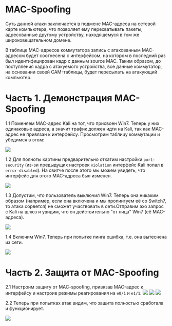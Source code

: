 # MAC-Spoofing

Суть данной атаки заключается в подмене MAC-адреса на сетевой карте компьютера, что позволяет ему перехватывать пакеты, адресованные другому устройству, находящемуся в том же широковещательном домене.

В таблице MAC-адресов коммутатора запись с атакованным MAC-адресом будет соотнесена с интерфейсом, на котором в последний раз был идентифицирован кадр с данным source MAC. Таким образом, до поступления кадра с атакуемого устройства, все данные коммутатор, на основании своей CAM-таблицы, будет пересылать на атакующий компьютер.

# Часть 1. Демонстрация MAC-Spoofing

1.1 Поменяем MAC-адрес Kali на тот, что присвоен Win7. Теперь у них одинаковые адреса, а значит трафик должен идти на Kali, так как MAC-адрес не привязан к интерфейсу. Просмотрим таблицу коммутации и убедимся в этом:

![](pictures/lab6_1_1.png)

1.2 Для полноты картины предварительно откатим настройки `port-security` (из-зи предыдущих настроек `violation` интерфейс Kali попал в `error-disabled`). На свитче после этого мы можем увидеть, что интерфейс для этого MAC-адреса был изменен.

![](pictures/lab6_1_2.png)

1.3 Допустим, что пользователь выключил Win7. Теперь она никаким образом (например, если она включена и мы пропингуем её со Switch7, то атака сорвется) не сможет участвовать в сети.Отправим эхо запрос с Kali на шлюз и увидим, что он действительно "от лица" Win7 (её MAC-адреса).

![](pictures/lab6_1_3.png)

1.4 Включим Win7. Теперь при попытке пинга ошибка, т.е. она вытеснена из сети.

![](pictures/lab6_1_4.png)
# Часть 2. Защита от MAC-Spoofing
 
2.1 Настроим защиту от MAC-spoofing, привязав MAC-адрес к интерфейсу и настроив режимы реагирования на `e0/1` и `e1/1`.
![](pictures/lab6_2_1.png)
![](pictures/lab6_2_1__.png)
![](pictures/lab6_2_1_.png)

2.2 Теперь при попытках атак видим, что защита полностью сработала и функционирует.

![](pictures/lab6_2_2.png)